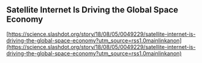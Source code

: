 ## Satellite Internet Is Driving the Global Space Economy
  
  [https://science.slashdot.org/story/18/08/05/0049229/satellite-internet-is-driving-the-global-space-economy?utm_source=rss1.0mainlinkanon](https://science.slashdot.org/story/18/08/05/0049229/satellite-internet-is-driving-the-global-space-economy?utm_source=rss1.0mainlinkanon)